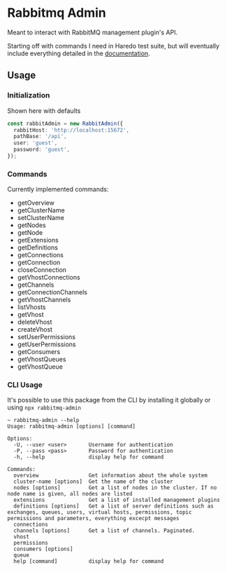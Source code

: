 # Rabbitmq Admin

Meant to interact with RabbitMQ management plugin's API.

Starting off with commands I need in Haredo test suite,
but will eventually include everything detailed in the
[documentation](https://rawcdn.githack.com/rabbitmq/rabbitmq-server/v3.9.13/deps/rabbitmq_management/priv/www/api/index.html).

## Usage

### Initialization

Shown here with defaults

```typescript
const rabbitAdmin = new RabbitAdmin({
  rabbitHost: 'http://localhost:15672',
  pathBase: '/api',
  user: 'guest',
  password: 'guest',
});
```

### Commands

Currently implemented commands:

* getOverview
* getClusterName
* setClusterName
* getNodes
* getNode
* getExtensions
* getDefinitions
* getConnections
* getConnection
* closeConnection
* getVhostConnections
* getChannels
* getConnectionChannels
* getVhostChannels
* listVhosts
* getVhost
* deleteVhost
* createVhost
* setUserPermissions
* getUserPermissions
* getConsumers
* getVhostQueues
* getVhostQueue

### CLI Usage

It's possible to use this package from the CLI by installing it globally or using `npx rabbitmq-admin`

```
~ rabbitmq-admin --help
Usage: rabbitmq-admin [options] [command]

Options:
  -U, --user <user>       Username for authentication
  -P, --pass <pass>       Password for authentication
  -h, --help              display help for command

Commands:
  overview                Get information about the whole system
  cluster-name [options]  Get the name of the cluster
  nodes [options]         Get a list of nodes in the cluster. If no node name is given, all nodes are listed
  extensions              Get a list of installed management plugins
  definitions [options]   Get a list of server definitions such as exchanges, queues, users, virtual hosts, permissions, topic permissions and parameters, everything excecpt messages
  connections
  channels [options]      Get a list of channels. Paginated.
  vhost
  permissions
  consumers [options]
  queue
  help [command]          display help for command
```
